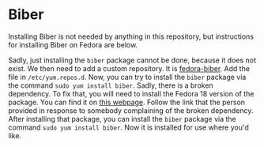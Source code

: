 Biber
=====

Installing Biber is not needed by anything in this repository, but instructions for installing Biber on Fedora are below.

Sadly, just installing the `biber` package cannot be done, because it does not exist.
We then need to add a custom repository.
It is [fedora-biber](http://repos.fedorapeople.org/repos/mef/biber/fedora-biber.repo).
Add the file in `/etc/yum.repos.d`.
Now, you can try to install the `biber` package via the command `sudo yum install biber`.
Sadly, there is a broken dependency.
To fix that, you will need to install the Fedora 18 version of the package.
You can find it on [this webpage](http://www.mail-archive.com/texlive@linux.cz/msg00579.html).
Follow the link that the person provided in response to somebody complaining of the broken dependency.
After installing that package, you can install the `biber` package via the command `sudo yum install biber`.
Now it is installed for use where you'd like.
